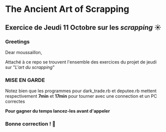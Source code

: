 The Ancient Art of Scrapping
==========

## Exercice de Jeudi 11 Octobre sur les *scrapping* :sunny: 

### Greetings

<p>Dear moussaillon,</p>
<p>Attaché à ce repo se trouvent l'ensemble des exercices du projet de jeudi sur "<em>L'art du scrapping</em>"</p>
    

### MISE EN GARDE

Notez bien que les programmes pour dark_trade.rb et deputee.rb mettent respectivement <strong>7min</strong> et <strong>17min</strong> pour tourner avec une connection et un PC correctes
<p><strong>Pour gagner du temps lancez-les avant d'appeler</strong></p>

### Bonne correction ! :poop:

